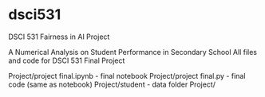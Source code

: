 # dsci531
DSCI 531 Fairness in AI Project

A Numerical Analysis on Student Performance in Secondary School 
All files and code for DSCI 531 Final Project 

Project/project final.ipynb - final notebook 
Project/project final.py - final code (same as notebook) 
Project/student - data folder 
Project/
